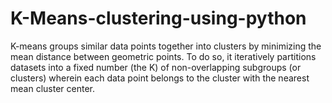 # K-Means-clustering-using-python
K-means groups similar data points together into clusters by minimizing the mean distance between geometric points. To do so, it iteratively partitions datasets into a fixed number (the K) of non-overlapping subgroups (or clusters) wherein each data point belongs to the cluster with the nearest mean cluster center.
